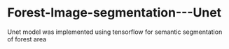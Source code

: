 # Forest-Image-segmentation---Unet


Unet model was implemented using tensorflow for semantic segmentation of forest area

